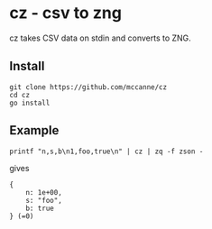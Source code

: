 # cz - csv to zng

cz takes CSV data on stdin and converts to ZNG.

## Install

```
git clone https://github.com/mccanne/cz
cd cz
go install
```

## Example

```
printf "n,s,b\n1,foo,true\n" | cz | zq -f zson -
```
gives
```
{
    n: 1e+00,
    s: "foo",
    b: true
} (=0)
```
